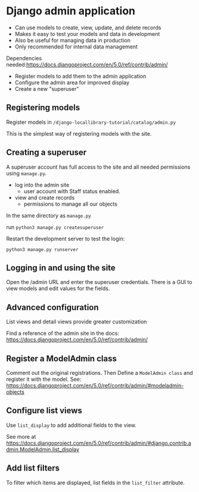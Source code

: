 # Django admin application

- Can use models to create, view, update, and delete records
- Makes it easy to test your models and data in development
- Also be useful for managing data in production
- Only recommended for internal data management

Dependencies needed:https://docs.djangoproject.com/en/5.0/ref/contrib/admin/

- Register models to add them to the admin application
- Configure the admin area for improved display
- Create a new "superuser"

## Registering models

Register models in `/django-locallibrary-tutorial/catalog/admin.py`

This is the simplest way of registering models with the site.

##  Creating a superuser

A superuser account has full access to the site and all needed permissions using `manage.py`.

- log into the admin site
  - user account with Staff status enabled.
- view and create records
  - permissions to manage all our objects

In the same directory as `manage.py`

run `python3 manage.py createsuperuser`

Restart the development server to test the login:

`python3 manage.py runserver`

## Logging in and using the site

Open the /admin URL and enter the superuser credentials. There is a GUI to view models and edit values for the fields.

## Advanced configuration

List views and detail views provide greater customization

Find a reference of the admin site in the docs: https://docs.djangoproject.com/en/5.0/ref/contrib/admin/

## Register a ModelAdmin class

Comment out the original registrations. Then Define a `ModelAdmin class` and register it with the model. See: https://docs.djangoproject.com/en/5.0/ref/contrib/admin/#modeladmin-objects

## Configure list views

Use `list_display` to add additional fields to the view.

See more at https://docs.djangoproject.com/en/5.0/ref/contrib/admin/#django.contrib.admin.ModelAdmin.list_display

## Add list filters

To filter which items are displayed, list fields in the `list_filter` attribute.
